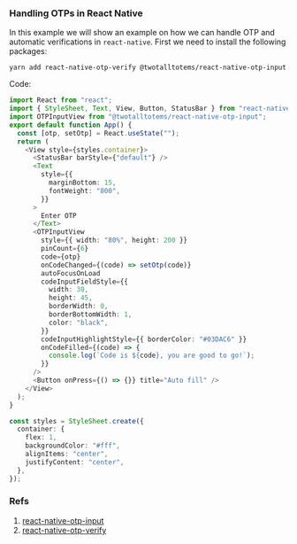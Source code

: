 ### Handling OTPs in React Native

In this example we will show an example on how we can handle OTP and automatic verifications in `react-native`. First we need to install the following packages:

```shell
yarn add react-native-otp-verify @twotalltotems/react-native-otp-input
```

Code:

```ts
import React from "react";
import { StyleSheet, Text, View, Button, StatusBar } from "react-native";
import OTPInputView from "@twotalltotems/react-native-otp-input";
export default function App() {
  const [otp, setOtp] = React.useState("");
  return (
    <View style={styles.container}>
      <StatusBar barStyle={"default"} />
      <Text
        style={{
          marginBottom: 15,
          fontWeight: "800",
        }}
      >
        Enter OTP
      </Text>
      <OTPInputView
        style={{ width: "80%", height: 200 }}
        pinCount={6}
        code={otp}
        onCodeChanged={(code) => setOtp(code)}
        autoFocusOnLoad
        codeInputFieldStyle={{
          width: 30,
          height: 45,
          borderWidth: 0,
          borderBottomWidth: 1,
          color: "black",
        }}
        codeInputHighlightStyle={{ borderColor: "#03DAC6" }}
        onCodeFilled={(code) => {
          console.log(`Code is ${code}, you are good to go!`);
        }}
      />
      <Button onPress={() => {}} title="Auto fill" />
    </View>
  );
}

const styles = StyleSheet.create({
  container: {
    flex: 1,
    backgroundColor: "#fff",
    alignItems: "center",
    justifyContent: "center",
  },
});
```

### Refs

1. [react-native-otp-input](https://github.com/tttstudios/react-native-otp-input)
2. [react-native-otp-verify](https://www.npmjs.com/package/react-native-otp-verify)
